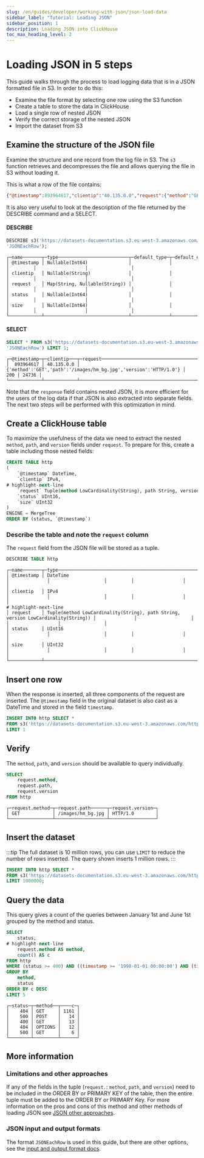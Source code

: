 ```yaml
---
slug: /en/guides/developer/working-with-json/json-load-data
sidebar_label: "Tutorial: Loading JSON"
sidebar_position: 1
description: Loading JSON into ClickHouse
toc_max_heading_level: 2
---
```


# Loading JSON in 5 steps

This guide walks through the process to load logging data that is 
in a JSON formatted file in S3.  In order to do this:
- Examine the file format by selecting one row using the S3 function
- Create a table to store the data in ClickHouse
- Load a single row of nested JSON
- Verify the correct storage of the nested JSON
- Import the dataset from S3

## Examine the structure of the JSON file
Examine the structure and one record from the log file in S3.  The `s3` function
retrieves and decompresses the file and allows querying the file
in S3 without loading it.

This is what a row of the file contains:
```json
{"@timestamp":893964617,"clientip":"40.135.0.0","request":{"method":"GET","path":"/images/hm_bg.jpg","version":"HTTP/1.0"},"status":200,"size":24736}
```
It is also very useful to look at the description of the file returned by the DESCRIBE command and a SELECT.

#### DESCRIBE
```sql
DESCRIBE s3('https://datasets-documentation.s3.eu-west-3.amazonaws.com/http/documents-01.ndjson.gz', 
'JSONEachRow');
```
```response
┌─name───────┬─type──────────────────────────┬─default_type─┬─default_expression─┬─comment─┬─codec_expression─┬─ttl_expression─┐
│ @timestamp │ Nullable(Int64)               │              │                    │         │                  │                │
│ clientip   │ Nullable(String)              │              │                    │         │                  │                │
│ request    │ Map(String, Nullable(String)) │              │                    │         │                  │                │
│ status     │ Nullable(Int64)               │              │                    │         │                  │                │
│ size       │ Nullable(Int64)               │              │                    │         │                  │                │
└────────────┴───────────────────────────────┴──────────────┴────────────────────┴─────────┴──────────────────┴────────────────┘
```

#### SELECT
```sql
SELECT * FROM s3('https://datasets-documentation.s3.eu-west-3.amazonaws.com/http/documents-01.ndjson.gz', 
'JSONEachRow') LIMIT 1;
```
```response
┌─@timestamp─┬─clientip───┬─request──────────────────────────────────────────────────────────┬─status─┬──size─┐
│  893964617 │ 40.135.0.0 │ {'method':'GET','path':'/images/hm_bg.jpg','version':'HTTP/1.0'} │    200 │ 24736 │
└────────────┴────────────┴──────────────────────────────────────────────────────────────────┴────────┴───────┘
```
Note that the `response` field contains nested JSON, it is more
efficient for the users of the log data if that JSON is also extracted
into separate fields. The next two steps will be performed with this
optimization in mind.

## Create a ClickHouse table
To maximize the usefulness of the data we
need to extract the nested `method`, `path`, and `version` fields under `request`.  To prepare for this, create a table including those nested fields:
```sql
CREATE TABLE http
(
    `@timestamp` DateTime,
    `clientip` IPv4,
# highlight-next-line
    `request` Tuple(method LowCardinality(String), path String, version LowCardinality(String)),
    `status` UInt16,
    `size` UInt32
)
ENGINE = MergeTree
ORDER BY (status, `@timestamp`)
```
### Describe the table and note the `request` column

The `request` field from the JSON file will be stored as a tuple.
```sql
DESCRIBE TABLE http
```
```response
┌─name───────┬─type──────────────────────────────────────────────────────────────────────────────┬─default_type─┬─default_expression─┬─comment─┬─codec_expression─┬─ttl_expression─┐
│ @timestamp │ DateTime                                                                          │              │                    │         │                  │                │
│ clientip   │ IPv4                                                                              │              │                    │         │                  │                │
# highlight-next-line
│ request    │ Tuple(method LowCardinality(String), path String, version LowCardinality(String)) │              │                    │         │                  │                │
│ status     │ UInt16                                                                            │              │                    │         │                  │                │
│ size       │ UInt32                                                                            │              │                    │         │                  │                │
└────────────┴───────────────────────────────────────────────────────────────────────────────────┴──────────────┴────────────────────┴─────────┴──────────────────┴────────────────┘
```

## Insert one row

When the response is inserted, all three components of the request are inserted.  The `@timestamp` field in the original dataset is also cast as a DateTime and stored in the field `timestamp`.
```sql
INSERT INTO http SELECT *
FROM s3('https://datasets-documentation.s3.eu-west-3.amazonaws.com/http/documents-01.ndjson.gz', 'JSONEachRow')
LIMIT 1
```
## Verify

The `method`, `path`, and `version` should be available to query individually.
```sql
SELECT
    request.method,
    request.path,
    request.version
FROM http
```
```response
┌─request.method─┬─request.path──────┬─request.version─┐
│ GET            │ /images/hm_bg.jpg │ HTTP/1.0        │
└────────────────┴───────────────────┴─────────────────┘
```

## Insert the dataset

:::tip
The full dataset is 10 million rows, you can use `LIMIT` to reduce
the number of rows inserted.  The query shown inserts 1 million rows.
:::

```sql
INSERT INTO http SELECT *
FROM s3('https://datasets-documentation.s3.eu-west-3.amazonaws.com/http/documents-01.ndjson.gz', 'JSONEachRow')
LIMIT 1000000;
```

## Query the data

This query gives a count of the queries between January 1st and June 1st grouped by the method and status.
```sql
SELECT
    status,
# highlight-next-line
    request.method AS method,
    count() AS c
FROM http
WHERE (status >= 400) AND ((timestamp >= '1998-01-01 00:00:00') AND (timestamp <= '1998-06-01 00:00:00'))
GROUP BY
    method,
    status
ORDER BY c DESC
LIMIT 5
```
```response
┌─status─┬─method──┬────c─┐
│    404 │ GET     │ 1161 │
│    500 │ POST    │   14 │
│    400 │ GET     │   13 │
│    404 │ OPTIONS │   12 │
│    500 │ GET     │    6 │
└────────┴─────────┴──────┘
```
## More information
### Limitations and other approaches
If any of the fields in the tuple (`request.`: `method`, `path`, and `version`) need to be included in the ORDER BY or PRIMARY KEY of the table, then the entire tuple must be added to the ORDER BY or PRIMARY Key.  For more information on the pros and cons of this method and other methods of loading JSON see [JSON other approaches](/docs/en/guides/developer/working-with-json/json-other-approaches.md).
### JSON input and output formats
  The format `JSONEachRow` is used in this guide, but there are other options, see the [input and output format docs](/docs/en/interfaces/formats.md/#json).
